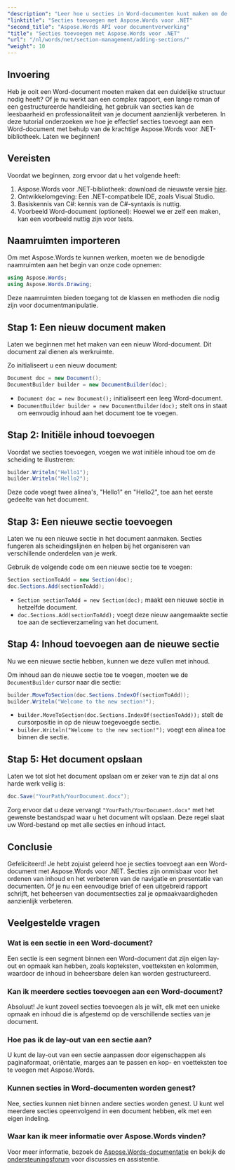 ```yaml
---
"description": "Leer hoe u secties in Word-documenten kunt maken om de leesbaarheid en professionaliteit te verbeteren. Deze handleiding behandelt alles, van het initialiseren van een document tot het opslaan van uw werk."
"linktitle": "Secties toevoegen met Aspose.Words voor .NET"
"second_title": "Aspose.Words API voor documentverwerking"
"title": "Secties toevoegen met Aspose.Words voor .NET"
"url": "/nl/words/net/section-management/adding-sections/"
"weight": 10
---
```


## Invoering

Heb je ooit een Word-document moeten maken dat een duidelijke structuur nodig heeft? Of je nu werkt aan een complex rapport, een lange roman of een gestructureerde handleiding, het gebruik van secties kan de leesbaarheid en professionaliteit van je document aanzienlijk verbeteren. In deze tutorial onderzoeken we hoe je effectief secties toevoegt aan een Word-document met behulp van de krachtige Aspose.Words voor .NET-bibliotheek. Laten we beginnen!

## Vereisten

Voordat we beginnen, zorg ervoor dat u het volgende heeft:

1. Aspose.Words voor .NET-bibliotheek: download de nieuwste versie [hier](https://releases.aspose.com/words/net/).
2. Ontwikkelomgeving: Een .NET-compatibele IDE, zoals Visual Studio.
3. Basiskennis van C#: kennis van de C#-syntaxis is nuttig.
4. Voorbeeld Word-document (optioneel): Hoewel we er zelf een maken, kan een voorbeeld nuttig zijn voor tests.

## Naamruimten importeren

Om met Aspose.Words te kunnen werken, moeten we de benodigde naamruimten aan het begin van onze code opnemen:

```csharp
using Aspose.Words;
using Aspose.Words.Drawing;
```

Deze naamruimten bieden toegang tot de klassen en methoden die nodig zijn voor documentmanipulatie.

## Stap 1: Een nieuw document maken

Laten we beginnen met het maken van een nieuw Word-document. Dit document zal dienen als werkruimte.

Zo initialiseert u een nieuw document:

```csharp
Document doc = new Document();
DocumentBuilder builder = new DocumentBuilder(doc);
```

- `Document doc = new Document();` initialiseert een leeg Word-document.
- `DocumentBuilder builder = new DocumentBuilder(doc);` stelt ons in staat om eenvoudig inhoud aan het document toe te voegen.

## Stap 2: Initiële inhoud toevoegen

Voordat we secties toevoegen, voegen we wat initiële inhoud toe om de scheiding te illustreren:

```csharp
builder.Writeln("Hello1");
builder.Writeln("Hello2");
```

Deze code voegt twee alinea's, "Hello1" en "Hello2", toe aan het eerste gedeelte van het document.

## Stap 3: Een nieuwe sectie toevoegen

Laten we nu een nieuwe sectie in het document aanmaken. Secties fungeren als scheidingslijnen en helpen bij het organiseren van verschillende onderdelen van je werk.

Gebruik de volgende code om een nieuwe sectie toe te voegen:

```csharp
Section sectionToAdd = new Section(doc);
doc.Sections.Add(sectionToAdd);
```

- `Section sectionToAdd = new Section(doc);` maakt een nieuwe sectie in hetzelfde document.
- `doc.Sections.Add(sectionToAdd);` voegt deze nieuw aangemaakte sectie toe aan de sectieverzameling van het document.

## Stap 4: Inhoud toevoegen aan de nieuwe sectie

Nu we een nieuwe sectie hebben, kunnen we deze vullen met inhoud. 

Om inhoud aan de nieuwe sectie toe te voegen, moeten we de `DocumentBuilder` cursor naar die sectie:

```csharp
builder.MoveToSection(doc.Sections.IndexOf(sectionToAdd));
builder.Writeln("Welcome to the new section!");
```

- `builder.MoveToSection(doc.Sections.IndexOf(sectionToAdd));` stelt de cursorpositie in op de nieuw toegevoegde sectie.
- `builder.Writeln("Welcome to the new section!");` voegt een alinea toe binnen die sectie.

## Stap 5: Het document opslaan

Laten we tot slot het document opslaan om er zeker van te zijn dat al ons harde werk veilig is:

```csharp
doc.Save("YourPath/YourDocument.docx");
```

Zorg ervoor dat u deze vervangt `"YourPath/YourDocument.docx"` met het gewenste bestandspad waar u het document wilt opslaan. Deze regel slaat uw Word-bestand op met alle secties en inhoud intact.

## Conclusie

Gefeliciteerd! Je hebt zojuist geleerd hoe je secties toevoegt aan een Word-document met Aspose.Words voor .NET. Secties zijn onmisbaar voor het ordenen van inhoud en het verbeteren van de navigatie en presentatie van documenten. Of je nu een eenvoudige brief of een uitgebreid rapport schrijft, het beheersen van documentsecties zal je opmaakvaardigheden aanzienlijk verbeteren. 

## Veelgestelde vragen

### Wat is een sectie in een Word-document?

Een sectie is een segment binnen een Word-document dat zijn eigen lay-out en opmaak kan hebben, zoals kopteksten, voetteksten en kolommen, waardoor de inhoud in beheersbare delen kan worden gestructureerd.

### Kan ik meerdere secties toevoegen aan een Word-document?

Absoluut! Je kunt zoveel secties toevoegen als je wilt, elk met een unieke opmaak en inhoud die is afgestemd op de verschillende secties van je document.

### Hoe pas ik de lay-out van een sectie aan?

U kunt de lay-out van een sectie aanpassen door eigenschappen als paginaformaat, oriëntatie, marges aan te passen en kop- en voetteksten toe te voegen met Aspose.Words.

### Kunnen secties in Word-documenten worden genest?

Nee, secties kunnen niet binnen andere secties worden genest. U kunt wel meerdere secties opeenvolgend in een document hebben, elk met een eigen indeling.

### Waar kan ik meer informatie over Aspose.Words vinden?

Voor meer informatie, bezoek de [Aspose.Words-documentatie](https://reference.aspose.com/words/net/) en bekijk de [ondersteuningsforum](https://forum.aspose.com/c/words/8) voor discussies en assistentie.